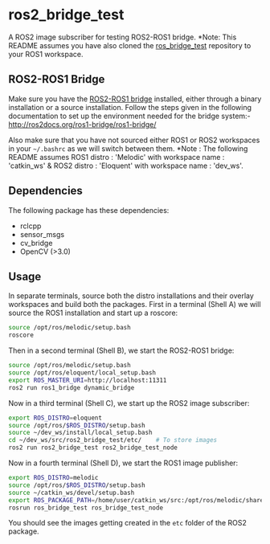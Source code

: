 # ros2_bridge_test
A ROS2 image subscriber for testing ROS2-ROS1 bridge. 
*Note: This README assumes you have also cloned the [ros_bridge_test](https://github.com/amartyadash/ros_bridge_test) repository to your ROS1 workspace.

## ROS2-ROS1 Bridge
Make sure you have the [ROS2-ROS1 bridge](https://github.com/ros2/ros1_bridge) installed, either through a binary installation or a source installation.
Follow the steps given in the following documentation to set up the environment needed for the bridge system:- http://ros2docs.org/ros1-bridge/ros1-bridge/

Also make sure that you have not sourced either ROS1 or ROS2 workspaces in your `~/.bashrc` as we will switch between them.
*Note : The following README assumes ROS1 distro : 'Melodic' with workspace name : 'catkin_ws' & ROS2 distro : 'Eloquent' with workspace name : 'dev_ws'.
## Dependencies
The following package has these dependencies:
* rclcpp
* sensor_msgs
* cv_bridge
* OpenCV (>3.0)
## Usage
In separate terminals, source both the distro installations and their overlay workspaces and build both the packages.
First in a terminal (Shell A) we will source the ROS1 installation and start up a roscore:

```bash
source /opt/ros/melodic/setup.bash
roscore
```
Then in a second terminal (Shell B), we start the ROS2-ROS1 bridge:
```bash
source /opt/ros/melodic/setup.bash
source /opt/ros/eloquent/local_setup.bash
export ROS_MASTER_URI=http://localhost:11311
ros2 run ros1_bridge dynamic_bridge
```
Now in a third terminal (Shell C), we start up the ROS2 image subscriber:
```bash
export ROS_DISTRO=eloquent
source /opt/ros/$ROS_DISTRO/setup.bash
source ~/dev_ws/install/local_setup.bash
cd ~/dev_ws/src/ros2_bridge_test/etc/    # To store images
ros2 run ros2_bridge_test ros2_bridge_test_node
```
Now in a fourth terminal (Shell D), we start the ROS1 image publisher:
```bash
export ROS_DISTRO=melodic
source /opt/ros/$ROS_DISTRO/setup.bash
source ~/catkin_ws/devel/setup.bash
export ROS_PACKAGE_PATH=/home/user/catkin_ws/src:/opt/ros/melodic/share
rosrun ros_bridge_test ros_bridge_test_node
```
You should see the images getting created in the `etc` folder of the ROS2 package.

